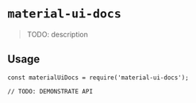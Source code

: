 # `material-ui-docs`

> TODO: description

## Usage

```
const materialUiDocs = require('material-ui-docs');

// TODO: DEMONSTRATE API
```
